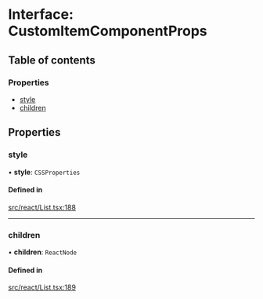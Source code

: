 # Interface: CustomItemComponentProps

## Table of contents

### Properties

- [style](CustomItemComponentProps.md#style)
- [children](CustomItemComponentProps.md#children)

## Properties

### style

• **style**: `CSSProperties`

#### Defined in

[src/react/List.tsx:188](https://github.com/inokawa/virtua/blob/26ea7f2/src/react/List.tsx#L188)

___

### children

• **children**: `ReactNode`

#### Defined in

[src/react/List.tsx:189](https://github.com/inokawa/virtua/blob/26ea7f2/src/react/List.tsx#L189)
